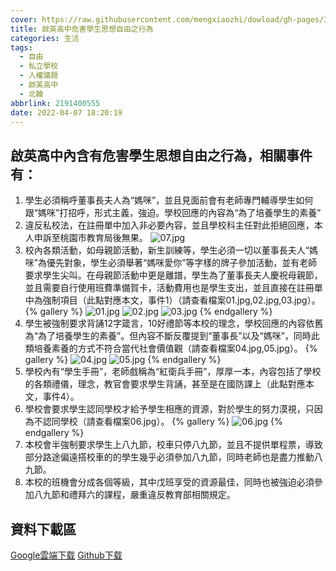 ```yaml
---
cover: https://raw.githubusercontent.com/mengxiaozhi/dowload/gh-pages/300
title: 啟英高中危害學生思想自由之行為
categories: 生活
tags:
  - 自由
  - 私立學校
  - 人權議題
  - 啟英高中
  - 北韓
abbrlink: 2191400555
date: 2022-04-07 18:20:19
---
```

## 啟英高中內含有危害學生思想自由之行為，相關事件有：
1. 學生必須稱呼董事長夫人為“媽咪”，並且見面前會有老師專門輔導學生如何跟“媽咪”打招呼，形式主義，強迫。學校回應的內容為“為了培養學生的素養”
2. 違反私校法，在註冊單中加入非必要內容，並且學校科主任對此拒絕回應，本人申訴至桃園市教育局後無果。
![07.jpg](https://raw.githubusercontent.com/mengxiaozhi/dowload/gh-pages/LINE_capture_671021262.073622.JPG)
3. 校內各類活動，如母親節活動，新生訓練等，學生必須一切以董事長夫人“媽咪”為優先對象，學生必須舉著“媽咪愛你”等字樣的牌子參加活動，並有老師要求學生尖叫。在母親節活動中更是離譜，學生為了董事長夫人慶祝母親節，並且需要自行使用班費準備賀卡，活動費用也是學生支出，並且直接在註冊單中為強制項目（此點對應本文，事件1）（請查看檔案01.jpg,02.jpg,03.jpg）。
{% gallery %}
![01.jpg](https://raw.githubusercontent.com/mengxiaozhi/dowload/gh-pages/01.JPG)
![02.jpg](https://raw.githubusercontent.com/mengxiaozhi/dowload/gh-pages/02.JPG)
![03.jpg](https://raw.githubusercontent.com/mengxiaozhi/dowload/gh-pages/03.JPG)
{% endgallery %}
4. 學生被強制要求背誦12字箴言，10好禮節等本校的理念，學校回應的內容依舊為“為了培養學生的素養”。但內容不斷反覆提到“董事長”以及“媽咪”，同時此類培養素養的方式不符合當代社會價值觀（請查看檔案04.jpg,05.jpg）。
{% gallery %}
![04.jpg](https://raw.githubusercontent.com/mengxiaozhi/dowload/gh-pages/04.JPG)
![05.jpg](https://raw.githubusercontent.com/mengxiaozhi/dowload/gh-pages/05.JPG)
{% endgallery %}
5. 學校內有“學生手冊”，老師戲稱為“紅衛兵手冊”，厚厚一本，內容包括了學校的各類禮儀，理念，教官會要求學生背誦，甚至是在國防課上（此點對應本文，事件4）。
6. 學校會要求學生認同學校才給予學生相應的資源，對於學生的努力漠視，只因為不認同學校（請查看檔案06.jpg）。
{% gallery %}
![06.jpg](https://raw.githubusercontent.com/mengxiaozhi/dowload/gh-pages/06.JPG)
{% endgallery %}
7. 本校會半強制要求學生上八九節，校車只停八九節，並且不提供單程票，導致部分路途偏遠搭校車的的學生幾乎必須參加八九節，同時老師也是盡力推動八九節。
8. 本校的班機會分成各個等級，其中戊班享受的資源最佳，同時也被強迫必須參加八九節和禮拜六的課程，嚴重違反教育部相關規定。

## 資料下載區
[Google雲端下载](https://drive.google.com/file/d/1rbsRec6vwhRmdxu3szj8iiY6-TWNjeb-/view?usp=sharing)
[Github下载](https://raw.githubusercontent.com/mengxiaozhi/dowload/gh-pages/%E5%B0%81%E5%AD%98.zip)


